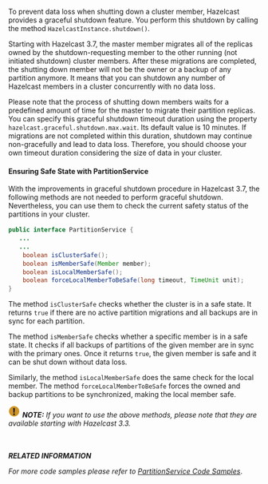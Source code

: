 
To prevent data loss when shutting down a cluster member, Hazelcast provides a graceful shutdown feature. You perform this shutdown by calling the method `HazelcastInstance.shutdown()`. 

Starting with Hazelcast 3.7, the master member migrates all of the replicas owned by the shutdown-requesting member to the other running (not initiated shutdown) cluster members. After these migrations are completed, the shutting down member will not be the owner or a backup of any partition anymore. It means that you can shutdown any number of Hazelcast members in a cluster concurrently with no data loss.

Please note that the process of shutting down members waits for a predefined amount of time for the master to migrate their partition replicas. You can specify this graceful shutdown timeout duration using the property `hazelcast.graceful.shutdown.max.wait`. Its default value is 10 minutes. If migrations are not completed within this duration, shutdown may continue non-gracefully and lead to data loss. Therefore, you should choose your own timeout duration considering the size of data in your cluster.

#### Ensuring Safe State with PartitionService

With the improvements in graceful shutdown procedure in Hazelcast 3.7, the following methods are not needed to perform graceful shutdown. Nevertheless, you can use them to check the current safety status of the partitions in your cluster.


```java
public interface PartitionService {
   ...
   ...
    boolean isClusterSafe();
    boolean isMemberSafe(Member member);
    boolean isLocalMemberSafe();
    boolean forceLocalMemberToBeSafe(long timeout, TimeUnit unit);
}
```

The method `isClusterSafe` checks whether the cluster is in a safe state. It returns `true` if there are no active partition migrations and all backups are in sync for each partition.

The method `isMemberSafe` checks whether a specific member is in a safe state. It checks if all backups of partitions of the given member are in sync with the primary ones. Once it returns `true`, the given member is safe and it can be shut down without data loss.

Similarly, the method `isLocalMemberSafe` does the same check for the local member. The method `forceLocalMemberToBeSafe` forces the owned and backup partitions to be synchronized, making the local member safe.

![image](../../images/NoteSmall.jpg) ***NOTE:*** *If you want to use the above methods, please note that they are available starting with Hazelcast 3.3.*

<br></br>
***RELATED INFORMATION***

*For more code samples please refer to <a href="https://github.com/hazelcast/hazelcast-code-samples/tree/master/monitoring/cluster-safety" target="_blank">PartitionService Code Samples</a>*.
<br></br>
